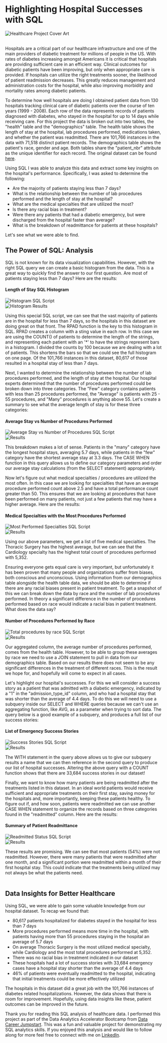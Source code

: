 # Highlighting Hospital Successes with SQL

![Healthcare Project Cover Art](hospital.png) <br><br>

Hospitals are a critical part of our healthcare infrastructure and one of the main providers of diabetic treatment for millions of people in the US. With rates of diabetes increasing amongst Americans it is critical that hospitals are providing sufficient care in an efficient way. Clinical outcomes for diabetic patients have been improving, but only when appropriate care is provided. If hospitals can utilize the right treatments sooner, the likelihood of patient readmission decreases. This greatly reduces management and administration costs for the hospital, while also improving morbidity and mortality rates among diabetic patients. <br>

To determine how well hospitals are doing I obtained patient data from 130 hospitals tracking clinical care of diabetic patients over the course of ten years (1999 - 2008). Each row of the data represents records of patients diagnosed with diabetes, who stayed in the hospital for up to 14 days while receiving care. For this project the data is broken out into two tables, the "health" table and the "demographics" table. The health table shows the length of stay at the hospital, lab procedures performed, medications taken, and whether the patient was readmitted. There are 101,766 instances in the data with 71,518 distinct patient records. The demographics table shows the patient's race, gender and age. Both tables share the "patient_nbr" attribute as the unique identifier for each record. The original dataset can be found [here](https://www.kaggle.com/code/iabhishekofficial/prediction-on-hospital-readmission/notebook). <br>

Using SQL I was able to analyze this data and extract some key insights on the hospital's performance. Specifically, I was asked to determine the following: <br>

- Are the majority of patients staying less than 7 days?
- What is the relationship between the number of lab procedures performed and the length of stay at the hospital?
- What are the medical specialties that are utilized the most?
- Is there any racial bias in treatment?
- Were there any patients that had a diabetic emergency, but were discharged from the hospital faster than average?
- What is the breakdown of readmittance for patients at these hospitals? <br>

Let's see what we were able to find.

## The Power of SQL: Analysis

SQL is not known for its data visualization capabilities. However, with the right SQL query we can create a basic histogram from the data. This is a great way to quickly find the answer to our first question. Are most of patients staying less than 7 days? Here are the results: <br>

#### Length of Stay SQL Histogram
![Histogram SQL Script](sqlhistogram.png)<br>
![Histogram Results](histogram.png)<br>

Using this special SQL script, we can see that the vast majority of patients are in the hospital for less than 7 days, so the hospitals in this dataset are doing great on that front. The RPAD function is the key to this histogram in SQL. RPAD creates a column with a sting value in each row. In this case we are using the COUNT() of patients to determine the length of the strings, and representing each patient with an '*' to have the strings represent bars in a histogram. I divided the counts by 100 because we are dealing with a lot of patients. This shortens the bars so that we could see the full histogram on one page. Of the 101,766 instances in this dataset, 80,617 of those resulted in a hospital stay of less than 7 days. <br>

Next, I wanted to determine the relationship between the number of lab procedures performed, and the length of stay at the hospital. Our hospital experts determined that the number of procedures performed could be broken down into three categories. The "Few" category contains patients with less than 25 procedures performed, the "Average" is patients with 25 - 55 procedures, and "Many" procedures is anything above 55. Let's create a summary to see what the average length of stay is for these three categories: <br>

#### Average Stay vs Number of Procedures Performed
![Average Stay vs Number of Procedures SQL Script](procedures_vs_time.png)<br>
![Results](timevsproc.png)<br>

This breakdown makes a lot of sense. Patients in the "many" category have the longest hospital stays, averaging 5.7 days, while patients in the "few" category have the shortest average stay at 3.3 days. The CASE WHEN function in this query allows us to define our category parameters and order our average stay calculations (from the SELECT statement) appropriately.<br>

Now let's figure out what medical specialties / procedures are utilized the most often. In this case we are looking for specialties that have an average procedure performed count above 2.5 and have a total performance count greater than 50. This ensures that we are looking at procedures that have been performed on many patients, not just a few patients that may have a higher average. Here are the results: <br>

#### Medical Specialties with the Most Procedures Performed
![Most Performed Specialties SQL Script](most_procedures.png)<br>
![Results](mostproc.png)<br>

Using our above parameters, we get a list of five medical specialties. The Thoracic Surgery has the highest average, but we can see that the Cardiology specialty has the highest total count of procedures performed with 5,352. <br>

Ensuring everyone gets equal care is very important, but unfortunately it has been proven that many people and organizations suffer from biases, both conscious and unconscious. Using information from our demographics table alongside the health table data, we should be able to determine if there are any racial biases present in patient treatment. To get a snapshot of this we can break down the data by race and the number of lab procedures performed. In theory a significant difference in the number of procedures performed based on race would indicate a racial bias in patient treatment. What does the data say?

#### Number of Procedures Performed by Race
![Total procedures by race SQL Script](race_breakdown.png)<br>
![Results](race.png)<br>

Our aggregated column, the average number of procedures performed, comes from the health table. However, to be able to group these averages by race we need to use a JOIN statement to pull in data from our demographics table. Based on our results there does not seem to be any significant differences in the treatment of different races. This is the result we hope for, and hopefully will come to expect in all cases. <br>

Let's highlight our hospital's successes. For this we will consider a success story as a patient that was admitted with a diabetic emergency, indicated by a "1" in the "admission_type_id" column, and who had a hospital stay that was shorter than the average of 4.4 days. To do this we will need to use a subquery inside our SELECT and WHERE queries because we can't use an aggregating function, like AVG, as a parameter when trying to sort data. The query below is a good example of a subquery, and produces a full list of our success stories:

#### List of Emergency Success Stories
![Success Stories SQL Script](emergency_successes.png)<br>
![Results](successes.png)<br>

The WITH statement in the query above allows us to give our subquery results a name that we can then reference in the second query to produce our list of hospital successes. Altering the above query with a COUNT function shows that there are 33,684 success stories in our dataset! 

Finally, we want to know how many patients are being readmitted after the treatments listed in this dataset. In an ideal world patients would receive sufficient and appropriate treatments on their first stay, saving money for the hospitals and, more importantly, keeping these patients healthy. To figure out if, and how soon, patients were readmitted we can use another CASE WHEN statement to organize the records based on three categories found in the "readmitted" column. Here are the results:

#### Summary of Patient Readmittance
![Readmitted Status SQL Script](readmit_status.png)<br>
![Results](readmit.png)<br>

These results are promising. We can see that most patients (54%) were not readmitted. However, there were many patients that were readmitted after one month, and a significant portion were readmitted within a month of their first hospital stay. This could indicate that the treatments being utilized may not always be what the patients need. <br><br>

## Data Insights for Better Healthcare

Using SQL, we were able to gain some valuable knowledge from our hospital dataset. To recap we found that:

- 80,617 patients hospitalized for diabetes stayed in the hospital for less than 7 days
- More procedures performed means more time in the hospital, with patients having more than 55 procedures staying in the hospital an average of 5.7 days
- On average Thoracic Surgery is the most utilized medical specialty, while Cardiology and the most total procedures performed at 5,352.
- There was no racial bias in treatment indicated in our dataset
- These hospitals had a lot of success stories with 33,684 emergency cases have a hospital stay shorter than the average of 4.4 days
- 46% of patients were eventually readmitted to the hospital, indicating that initial treatments could be more effectively utilized <br>

The hospitals in this dataset did a great job with the 101,766 instances of diabetes related hospitalizations. However, the data shows that there is room for improvement. Hopefully, using data insights like these, patient outcomes can be improved in the future. <br>

Thank you for reading this SQL analysis of healthcare data. I performed this project as part of the Data Analytics Accelerator Bootcamp from [Data Career Jumpstart](https://www.linkedin.com/school/datacareerjumpstart/). This was a fun and valuable project for demonstrating my SQL analytics skills. If you enjoyed this analysis and would like to follow along for more feel free to connect with me on [LinkedIn](https://www.linkedin.com/in/webb-kimmel-346701a8/).
